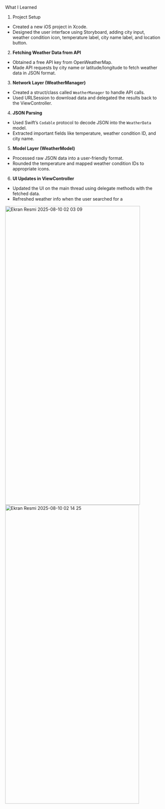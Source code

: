 
 What I Learned

1. Project Setup  
- Created a new iOS project in Xcode.  
- Designed the user interface using Storyboard, adding city input, weather condition icon, temperature label, city name label, and location button.

2. **Fetching Weather Data from API**  
- Obtained a free API key from OpenWeatherMap.  
- Made API requests by city name or latitude/longitude to fetch weather data in JSON format.

3. **Network Layer (WeatherManager)**  
- Created a struct/class called `WeatherManager` to handle API calls.  
- Used URLSession to download data and delegated the results back to the ViewController.

4. **JSON Parsing**  
- Used Swift’s `Codable` protocol to decode JSON into the `WeatherData` model.  
- Extracted important fields like temperature, weather condition ID, and city name.

5. **Model Layer (WeatherModel)**  
- Processed raw JSON data into a user-friendly format.  
- Rounded the temperature and mapped weather condition IDs to appropriate icons.

6. **UI Updates in ViewController**  
- Updated the UI on the main thread using delegate methods with the fetched data.  
- Refreshed weather info when the user searched for a
<img width="431" height="951" alt="Ekran Resmi 2025-08-10 02 03 09" src="https://github.com/user-attachments/assets/7357d286-3f3f-4abe-941b-ec9fbbc9549d" />
<img width="428" height="951" alt="Ekran Resmi 2025-08-10 02 14 25" src="https://github.com/user-attachments/assets/8bf85610-9fd7-4de6-be49-171f22b01a0e" />
